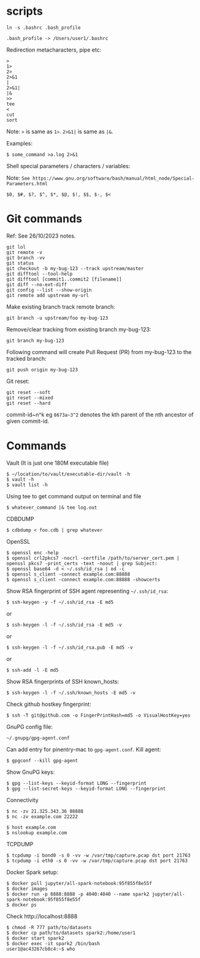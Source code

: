 # scripts

```
ln -s .bashrc .bash_profile
```

```
.bash_profile -> /Users/user1/.bashrc
```

Redirection metacharacters, pipe etc:
```
>
1>
2>
2>&1
|
2>&1|
|&
>>
tee
<
cut
sort
```
Note: `>` is same as `1>`. `2>&1|` is same as `|&`.

Examples:
```
$ some_command >a.log 2>&1
```

Shell special parameters / characters / variables:

Note: `See https://www.gnu.org/software/bash/manual/html_node/Special-Parameters.html`
```
$0, $#, $?, $^, $*, $@, $!, $$, $-, $<
```


# Git commands
Ref: See 26/10/2023 notes.
```
git lol
git remote -v
git branch -vv
git status
git checkout -b my-bug-123 --track upstream/master
git difftool --tool-help
git difftool [commit1..commit2 [filename]]
git diff --no-ext-diff
git config --list --show-origin
git remote add upstream my-url
```
Make existing branch track remote branch:
```
git branch -u upstream/foo my-bug-123
```
Remove/clear tracking from existing branch my-bug-123:
```
git branch my-bug-123
```
Following command will create Pull Request (PR) from my-bug-123 to the tracked branch:
```
git push origin my-bug-123
``` 

Git reset:
```
git reset --soft
git reset --mixed
git reset --hard
```

commit-id~n^k eg `8673a~3^2` denotes the kth parent of the nth ancestor of given commit-id.

# Commands

Vault (It is just one 180M executable file)
```
$ ~/location/to/vault/executable-dir/vault -h
$ vault -h
$ vault list -h
```

Using tee to get command output on terminal and file
```
$ whatever_command |& tee log.out
```

CDBDUMP
```
$ cdbdump < foo.cdb | grep whatever
```

OpenSSL
```
$ openssl enc -help
$ openssl crl2pkcs7 -nocrl -certfile /path/to/server_cert.pem | openssl pkcs7 -print_certs -text -noout | grep Subject:
$ openssl base64 -d < ~/.ssh/id_rsa | od -c
$ openssl s_client -connect example.com:88888
$ openssl s_client -connect example.com:88888 -showcerts
```

Show RSA fingerprint of SSH agent representing `~/.ssh/id_rsa`:
```
$ ssh-keygen -y -f ~/.ssh/id_rsa -E md5
```
or
```
$ ssh-keygen -l -f ~/.ssh/id_rsa -E md5 -v
```
or
```
$ ssh-keygen -l -f ~/.ssh/id_rsa.pub -E md5 -v
```
or
```
$ ssh-add -l -E md5
```

Show RSA fingerprints of SSH known\_hosts:
```
$ ssh-keygen -l -f ~/.ssh/known_hosts -E md5 -v
```

Check github hostkey fingerprint:
```
$ ssh -T git@github.com -o FingerPrintHash=md5 -o VisualHostKey=yes
```

GnuPG config file:
```
~/.gnupg/gpg-agent.conf
```
Can add entry for pinentry-mac to `gpg-agent.conf`.
Kill agent:
```
$ gpgconf --kill gpg-agent
```
Show GnuPG keys:
```
$ gpg --list-keys --keyid-format LONG --fingerprint
$ gpg --list-secret-keys --keyid-format LONG --fingerprint
```


Connectivity
```
$ nc -zv 21.325.343.36 88888
$ nc -zv example.com 22222

$ host example.com
$ nslookup example.com
```

TCPDUMP
```
$ tcpdump -i bond0 -s 0 -vv -w /var/tmp/capture.pcap dst port 21763
$ tcpdump -i eth0 -s 0 -vv -w /var/tmp/capture.pcap dst port 21763 
```

Docker Spark setup:
```
$ docker pull jupyter/all-spark-notebook:95f855f8e55f
$ docker images
$ docker run -p 8888:8888 -p 4040:4040 --name spark2 jupyter/all-spark-notebook:95f855f8e55f
$ docker ps
```
Check http://localhost:8888
```
$ chmod -R 777 path/to/datasets
$ docker cp path/to/datasets spark2:/home/user1
$ docker start spark2
$ docker exec -it spark2 /bin/bash
user1@ac43267cb8c4:~$ who
```
